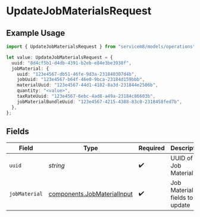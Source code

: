 # UpdateJobMaterialsRequest

## Example Usage

```typescript
import { UpdateJobMaterialsRequest } from "servicem8/models/operations";

let value: UpdateJobMaterialsRequest = {
  uuid: "8d4cf5b1-d4db-4391-b2eb-e84e3be3938f",
  jobMaterial: {
    uuid: "123e4567-db51-46fe-9d3a-231840307d4b",
    jobUuid: "123e4567-b64f-46e0-9bca-23184d159bbb",
    materialUuid: "123e4567-44d1-4182-8a3d-231844e2506b",
    quantity: "<value>",
    taxRateUuid: "123e4567-6ebc-4ad8-a49a-23184c86603b",
    jobMaterialBundleUuid: "123e4567-4215-4388-83c0-2318458fed7b",
  },
};
```

## Fields

| Field                                                                      | Type                                                                       | Required                                                                   | Description                                                                |
| -------------------------------------------------------------------------- | -------------------------------------------------------------------------- | -------------------------------------------------------------------------- | -------------------------------------------------------------------------- |
| `uuid`                                                                     | *string*                                                                   | :heavy_check_mark:                                                         | UUID of the Job Material                                                   |
| `jobMaterial`                                                              | [components.JobMaterialInput](../../models/components/jobmaterialinput.md) | :heavy_check_mark:                                                         | Job Material fields to update                                              |